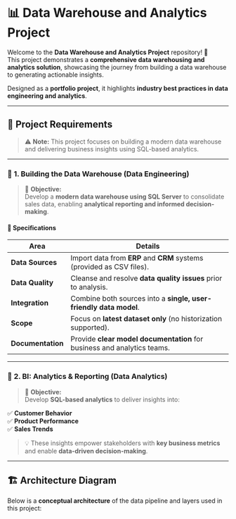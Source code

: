 # 📊 Data Warehouse and Analytics Project  

Welcome to the **Data Warehouse and Analytics Project** repository! 🚀  
This project demonstrates a **comprehensive data warehousing and analytics solution**, showcasing the journey from building a data warehouse to generating actionable insights.  

Designed as a **portfolio project**, it highlights **industry best practices in data engineering and analytics**.  

---

## 🚀 Project Requirements  

> ⚠ **Note:** This project focuses on building a modern data warehouse and delivering business insights using SQL-based analytics.  

---

### 🔹 **1. Building the Data Warehouse (Data Engineering)**  

> 🎯 **Objective:**  
> Develop a **modern data warehouse using SQL Server** to consolidate sales data, enabling **analytical reporting and informed decision-making**.  

#### 📌 **Specifications**
| **Area**          | **Details**                                                                 |
|--------------------|------------------------------------------------------------------------------|
| **Data Sources**   | Import data from **ERP** and **CRM** systems (provided as CSV files).       |
| **Data Quality**   | Cleanse and resolve **data quality issues** prior to analysis.             |
| **Integration**    | Combine both sources into a **single, user-friendly data model**.          |
| **Scope**          | Focus on **latest dataset only** (no historization supported).             |
| **Documentation**  | Provide **clear model documentation** for business and analytics teams.    |

---

### 🔹 **2. BI: Analytics & Reporting (Data Analytics)**  

> 🎯 **Objective:**  
> Develop **SQL-based analytics** to deliver insights into:  

✅ **Customer Behavior**  
✅ **Product Performance**  
✅ **Sales Trends**  

> 💡 These insights empower stakeholders with **key business metrics** and enable **data-driven decision-making**.  

---

## 🏗️ Architecture Diagram  

Below is a **conceptual architecture** of the data pipeline and layers used in this project:  

